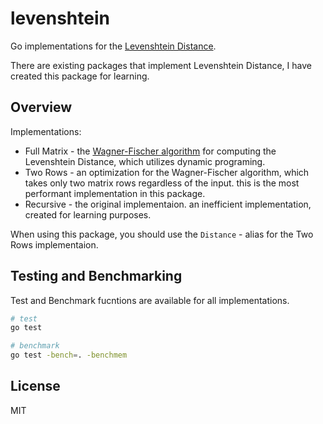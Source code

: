 # levenshtein

Go implementations for the [Levenshtein Distance](https://en.wikipedia.org/wiki/Levenshtein_distance).

There are existing packages that implement Levenshtein Distance, I have created this package for learning.

## Overview

Implementations:
- Full Matrix - the [Wagner-Fischer algorithm](https://en.wikipedia.org/wiki/Wagner%E2%80%93Fischer_algorithm) for computing the Levenshtein Distance, which utilizes dynamic programing.
- Two Rows - an optimization for the Wagner-Fischer algorithm, which takes only two matrix rows regardless of the input. this is the most performant implementation in this package.
- Recursive - the original implementaion. an inefficient implementation, created for learning purposes.

When using this package, you should use the `Distance` - alias for the Two Rows implementaion.

## Testing and Benchmarking

Test and Benchmark fucntions are available for all implementations.

```bash
# test
go test

# benchmark
go test -bench=. -benchmem
```

## License

MIT
